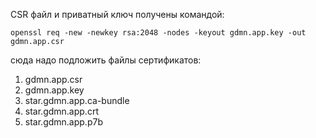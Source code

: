 CSR файл и приватный ключ получены командой:
```
openssl req -new -newkey rsa:2048 -nodes -keyout gdmn.app.key -out gdmn.app.csr
```
сюда надо подложить файлы сертификатов:

1. gdmn.app.csr
1. gdmn.app.key
1. star.gdmn.app.ca-bundle
1. star.gdmn.app.crt
1. star.gdmn.app.p7b

